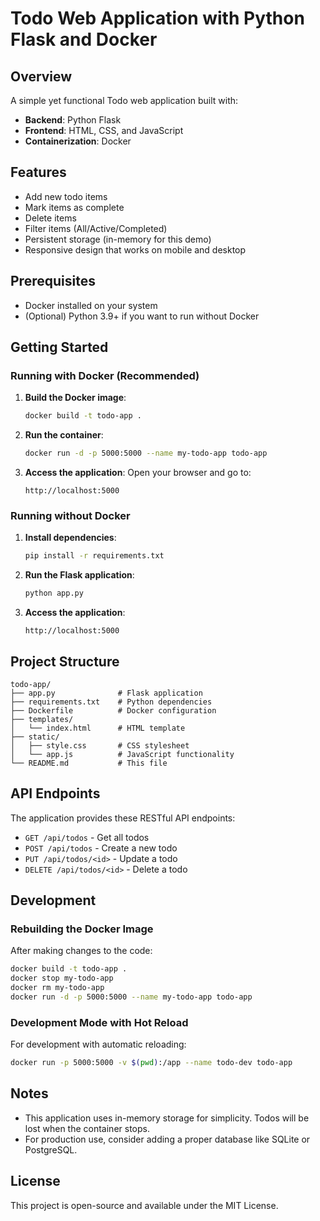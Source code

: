 # Todo Web Application with Python Flask and Docker

## Overview

A simple yet functional Todo web application built with:
- **Backend**: Python Flask
- **Frontend**: HTML, CSS, and JavaScript
- **Containerization**: Docker

## Features

- Add new todo items
- Mark items as complete
- Delete items
- Filter items (All/Active/Completed)
- Persistent storage (in-memory for this demo)
- Responsive design that works on mobile and desktop

## Prerequisites

- Docker installed on your system
- (Optional) Python 3.9+ if you want to run without Docker

## Getting Started

### Running with Docker (Recommended)

1. **Build the Docker image**:
   ```bash
   docker build -t todo-app .
   ```

2. **Run the container**:
   ```bash
   docker run -d -p 5000:5000 --name my-todo-app todo-app
   ```

3. **Access the application**:
   Open your browser and go to:
   ```
   http://localhost:5000
   ```

### Running without Docker

1. **Install dependencies**:
   ```bash
   pip install -r requirements.txt
   ```

2. **Run the Flask application**:
   ```bash
   python app.py
   ```

3. **Access the application**:
   ```
   http://localhost:5000
   ```

## Project Structure

```
todo-app/
├── app.py              # Flask application
├── requirements.txt    # Python dependencies
├── Dockerfile          # Docker configuration
├── templates/
│   └── index.html      # HTML template
├── static/
│   ├── style.css       # CSS stylesheet
│   └── app.js          # JavaScript functionality
└── README.md           # This file
```

## API Endpoints

The application provides these RESTful API endpoints:

- `GET /api/todos` - Get all todos
- `POST /api/todos` - Create a new todo
- `PUT /api/todos/<id>` - Update a todo
- `DELETE /api/todos/<id>` - Delete a todo

## Development

### Rebuilding the Docker Image

After making changes to the code:
```bash
docker build -t todo-app .
docker stop my-todo-app
docker rm my-todo-app
docker run -d -p 5000:5000 --name my-todo-app todo-app
```

### Development Mode with Hot Reload

For development with automatic reloading:
```bash
docker run -p 5000:5000 -v $(pwd):/app --name todo-dev todo-app
```

## Notes

- This application uses in-memory storage for simplicity. Todos will be lost when the container stops.
- For production use, consider adding a proper database like SQLite or PostgreSQL.

## License

This project is open-source and available under the MIT License.

